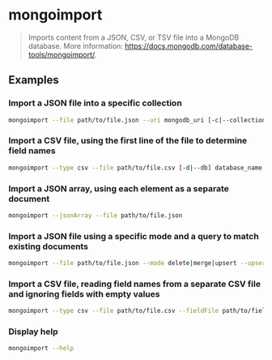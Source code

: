 # mongoimport

> Imports content from a JSON, CSV, or TSV file into a MongoDB database. More information: <https://docs.mongodb.com/database-tools/mongoimport/>.

## Examples

### Import a JSON file into a specific collection

```bash
mongoimport --file path/to/file.json --uri mongodb_uri [-c|--collection] collection_name
```

### Import a CSV file, using the first line of the file to determine field names

```bash
mongoimport --type csv --file path/to/file.csv [-d|--db] database_name [-c|--collection] collection_name
```

### Import a JSON array, using each element as a separate document

```bash
mongoimport --jsonArray --file path/to/file.json
```

### Import a JSON file using a specific mode and a query to match existing documents

```bash
mongoimport --file path/to/file.json --mode delete|merge|upsert --upsertFields "field1,field2,..."
```

### Import a CSV file, reading field names from a separate CSV file and ignoring fields with empty values

```bash
mongoimport --type csv --file path/to/file.csv --fieldFile path/to/field_file.csv --ignoreBlanks
```

### Display help

```bash
mongoimport --help
```
